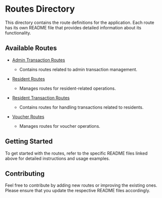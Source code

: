 # Routes Directory

This directory contains the route definitions for the application. Each route has its own README file that provides detailed information about its functionality.

## Available Routes

- [Admin Transaction Routes](./README-adminTransaction.md)
  - Contains routes related to admin transaction management.

- [Resident Routes](./README-resident.md)
  - Manages routes for resident-related operations.

- [Resident Transaction Routes](./README-residentTransaction.md)
  - Contains routes for handling transactions related to residents.

- [Voucher Routes](./README-voucher.md)
  - Manages routes for voucher operations.

## Getting Started

To get started with the routes, refer to the specific README files linked above for detailed instructions and usage examples.

## Contributing

Feel free to contribute by adding new routes or improving the existing ones. Please ensure that you update the respective README files accordingly.
